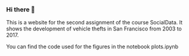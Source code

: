 ### Hi there 👋

This is a website for the second assignment of the course SocialData.
It shows the development of vehicle thefts in San Francisco from 2003 to 2017.

You can find the code used for the figures in the notebook plots.ipynb
